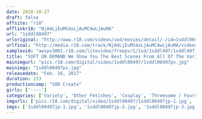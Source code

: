 ```yaml
---
date: 2018-10-27
draft: false
affsite: "r18"
afflinkr18: "NjA4LjEuMS4xLjAuMC4wLjAuMA"
url: "1sddl00497"
urloriginal: "http://www.r18.com/videos/vod/movies/detail/-/id=1sddl00497"
urlfinal: "http://media.r18.com/track/NjA4LjEuMS4xLjAuMC4wLjAuMA/videos/vod/movies/detail/-/id=1sddl00497"
samplevid: "awspv3001.r18.com/litevideo/freepv/1/1sd/1sddl497/1sddl497_dmb_w.mp4"
title: "SOFT ON DEMAND We Show You The Best Scenes From All Of The Variety Shows Released In January 2017! Contains Scenes From 29 Titles!"
mainimgurl: "pics.r18.com/digital/video/1sddl00497/1sddl00497ps.jpg"
mainimgs: "1sddl00497ps.jpg"
releasedate: "Feb. 16, 2017"
duration: 233
productioncomp: "SOD Create"
girls: ['----']
categories: ['Variety', 'Other Fetishes', 'Cosplay', 'Threesome / Foursome', 'Masochist Man', 'Compilation', 'Hi-Def']
imgurls: ['pics.r18.com/digital/video/1sddl00497/1sddl00497jp-1.jpg', 'pics.r18.com/digital/video/1sddl00497/1sddl00497jp-2.jpg', 'pics.r18.com/digital/video/1sddl00497/1sddl00497jp-3.jpg', 'pics.r18.com/digital/video/1sddl00497/1sddl00497jp-4.jpg', 'pics.r18.com/digital/video/1sddl00497/1sddl00497jp-5.jpg', 'pics.r18.com/digital/video/1sddl00497/1sddl00497jp-6.jpg', 'pics.r18.com/digital/video/1sddl00497/1sddl00497jp-7.jpg', 'pics.r18.com/digital/video/1sddl00497/1sddl00497jp-8.jpg', 'pics.r18.com/digital/video/1sddl00497/1sddl00497jp-9.jpg', 'pics.r18.com/digital/video/1sddl00497/1sddl00497jp-10.jpg', 'pics.r18.com/digital/video/1sddl00497/1sddl00497jp-11.jpg', 'pics.r18.com/digital/video/1sddl00497/1sddl00497jp-12.jpg', 'pics.r18.com/digital/video/1sddl00497/1sddl00497jp-13.jpg', 'pics.r18.com/digital/video/1sddl00497/1sddl00497jp-14.jpg', 'pics.r18.com/digital/video/1sddl00497/1sddl00497jp-15.jpg', 'pics.r18.com/digital/video/1sddl00497/1sddl00497jp-16.jpg', 'pics.r18.com/digital/video/1sddl00497/1sddl00497jp-17.jpg', 'pics.r18.com/digital/video/1sddl00497/1sddl00497jp-18.jpg', 'pics.r18.com/digital/video/1sddl00497/1sddl00497jp-19.jpg', 'pics.r18.com/digital/video/1sddl00497/1sddl00497jp-20.jpg']
imgs: ['1sddl00497jp-1.jpg', '1sddl00497jp-2.jpg', '1sddl00497jp-3.jpg', '1sddl00497jp-4.jpg', '1sddl00497jp-5.jpg', '1sddl00497jp-6.jpg', '1sddl00497jp-7.jpg', '1sddl00497jp-8.jpg', '1sddl00497jp-9.jpg', '1sddl00497jp-10.jpg', '1sddl00497jp-11.jpg', '1sddl00497jp-12.jpg', '1sddl00497jp-13.jpg', '1sddl00497jp-14.jpg', '1sddl00497jp-15.jpg', '1sddl00497jp-16.jpg', '1sddl00497jp-17.jpg', '1sddl00497jp-18.jpg', '1sddl00497jp-19.jpg', '1sddl00497jp-20.jpg']
---
```

